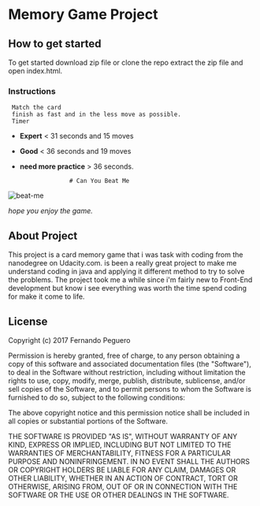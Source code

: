 # Memory Game Project

## How to get started

 To get started download zip file or clone the repo extract the zip file and open index.html.

### Instructions

	 Match the card
	 finish as fast and in the less move as possible.
	 Timer
- **Expert** < 31 seconds and 15 moves
- **Good** < 36 seconds and 19 moves
- **need more practice** > 36 seconds.
                                     
				    # Can You Beat Me
				      
![beat-me](https://user-images.githubusercontent.com/25759298/32863782-a6914c34-ca2a-11e7-9f70-e6910dd5cc91.PNG)

_hope you enjoy the game._

## About Project

 This project is a card memory game that i was task with coding from the nanodegree
 on Udacity.com. is been a really great project to make me understand coding in java
 and applying it different method to try to solve the problems. The project took me
 a while since i'm fairly new to Front-End development but know i see everything was
 worth the time spend coding for make it come to life.

## License

Copyright (c) 2017 Fernando Peguero

Permission is hereby granted, free of charge, to any person obtaining a copy
of this software and associated documentation files (the "Software"), to deal
in the Software without restriction, including without limitation the rights
to use, copy, modify, merge, publish, distribute, sublicense, and/or sell
copies of the Software, and to permit persons to whom the Software is
furnished to do so, subject to the following conditions:

The above copyright notice and this permission notice shall be included in all
copies or substantial portions of the Software.

THE SOFTWARE IS PROVIDED "AS IS", WITHOUT WARRANTY OF ANY KIND, EXPRESS OR
IMPLIED, INCLUDING BUT NOT LIMITED TO THE WARRANTIES OF MERCHANTABILITY,
FITNESS FOR A PARTICULAR PURPOSE AND NONINFRINGEMENT. IN NO EVENT SHALL THE
AUTHORS OR COPYRIGHT HOLDERS BE LIABLE FOR ANY CLAIM, DAMAGES OR OTHER
LIABILITY, WHETHER IN AN ACTION OF CONTRACT, TORT OR OTHERWISE, ARISING FROM,
OUT OF OR IN CONNECTION WITH THE SOFTWARE OR THE USE OR OTHER DEALINGS IN THE
SOFTWARE.

